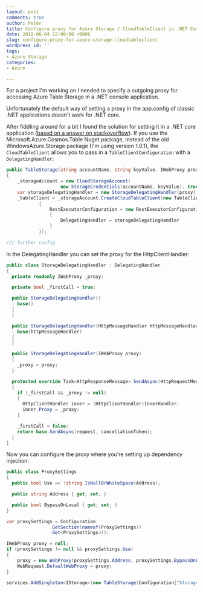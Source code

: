 ```yaml
---
layout: post
comments: true
author: Peter
title: Configure proxy for Azure Storage / CloudTableClient in .NET Core
date: 2019-06-04 22:00:00 +0000
slug: configure-proxy-for-azure-storage-cloudtableclient
wordpress_id: ''
tags:
- Azure Storage
categories:
- Azure

---
```

For a project I'm working on I needed to specify a outgoing proxy for accessing Azure Table Storage in a .NET console application.

Unfortunately the default way of setting a proxy in the app.config of classic .NET applications doesn't work for .NET core.

After fiddling around for a bit I found the solution for setting it in a .NET core application ([based on a answer on stackoverflow](https://stackoverflow.com/questions/55927663/connect-to-azure-storage-queue-behind-proxy)). If you use the Microsoft.Azure.Cosmos.Table Nuget package, instead of the old WindowsAzure.Storage package (I'm using version 1.0.1), the `CloudTableClient` allows you to pass in a `TableClientConfiguration` with a `DelegatingHandler`:

```csharp
public TableStorage(string accountName, string keyValue, IWebProxy proxy)
{
	_storageAccount = new CloudStorageAccount(
                    new StorageCredentials(accountName, keyValue), true);
    var storageDelegatingHandler = new StorageDelegatingHandler(proxy);
    _tableClient = _storageAccount.CreateCloudTableClient(new TableClientConfiguration
            {
            	RestExecutorConfiguration = new RestExecutorConfiguration
               	{
               		DelegatingHandler = storageDelegatingHandler
               	} 
            });

/// further config
```

In the DelegatingHandler you can set the proxy for the HttpClientHandler:

```csharp
public class StorageDelegatingHandler : DelegatingHandler
{
  private readonly IWebProxy _proxy;

  private bool _firstCall = true;

  public StorageDelegatingHandler() 
  : base()
  {
  }

  public StorageDelegatingHandler(HttpMessageHandler httpMessageHandler)
  : base(httpMessageHandler)
  {
  }

  public StorageDelegatingHandler(IWebProxy proxy)
  {
  	_proxy = proxy;
  }

  protected override Task<HttpResponseMessage> SendAsync(HttpRequestMessage request, CancellationToken cancellationToken)
  {
    if (_firstCall && _proxy != null)
    {
      HttpClientHandler inner = (HttpClientHandler)InnerHandler;
      inner.Proxy = _proxy;
    }

    _firstCall = false;
    return base.SendAsync(request, cancellationToken);
  }
}
```

Now you can configure the proxy where you're setting up dependency injection:

```csharp
public class ProxySettings
{
  public bool Use => !string.IsNullOrWhiteSpace(Address);

  public string Address { get; set; }

  public bool BypassOnLocal { get; set; }
}
```

```csharp
var proxySettings = Configuration
                .GetSection(nameof(ProxySettings))
                .Get<ProxySettings>();

IWebProxy proxy = null;
if (proxySettings != null && proxySettings.Use)
{
	proxy = new WebProxy(proxySettings.Address, proxySettings.BypassOnLocal);
	WebRequest.DefaultWebProxy = proxy;
}

services.AddSingleton<IStorage>(new TableStorage(Configuration["StorageAccountName"], Configuration["StorageAccountKey"], proxy));            
```